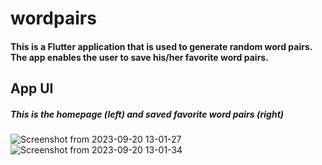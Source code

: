 # wordpairs
#### This is a Flutter application that is used to generate random word pairs. The app enables the user to save his/her favorite word pairs.

## App UI
  ##### This is the homepage (left) and saved favorite word pairs (right)
  ![Screenshot from 2023-09-20 13-01-27](https://github.com/MoriKeli/wordpairs/assets/78599959/ae21b225-6218-4f86-8486-c6be2a150964)  ![Screenshot from 2023-09-20 13-01-34](https://github.com/MoriKeli/wordpairs/assets/78599959/f3380132-9a5d-4773-b8b2-a62f29c9c590)

